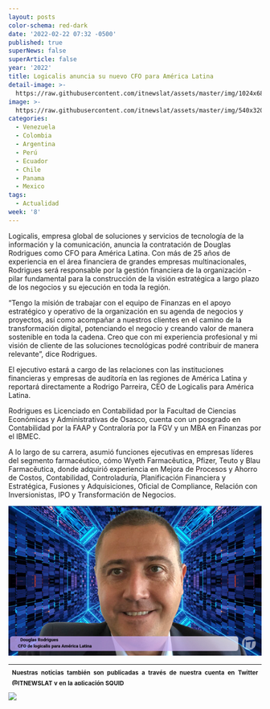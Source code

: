 ```yaml
---
layout: posts
color-schema: red-dark
date: '2022-02-22 07:32 -0500'
published: true
superNews: false
superArticle: false
year: '2022'
title: Logicalis anuncia su nuevo CFO para América Latina
detail-image: >-
  https://raw.githubusercontent.com/itnewslat/assets/master/img/1024x680/Douglas-Rodrigues-g.jpg
image: >-
  https://raw.githubusercontent.com/itnewslat/assets/master/img/540x320/Douglas-Rodrigues-p.jpg
categories:
  - Venezuela
  - Colombia
  - Argentina
  - Perú
  - Ecuador
  - Chile
  - Panama
  - Mexico
tags:
  - Actualidad
week: '8'
---
```

Logicalis, empresa global de soluciones y servicios de tecnología de la información y la comunicación, anuncia la contratación de Douglas Rodrigues como CFO para América Latina. Con más de 25 años de experiencia en el área financiera de grandes empresas multinacionales, Rodrigues será responsable por la gestión financiera de la organización - pilar fundamental para la construcción de la visión estratégica a largo plazo de los negocios y su ejecución en toda la región.

“Tengo la misión de trabajar con el equipo de Finanzas en el apoyo estratégico y operativo de la organización en su agenda de negocios y proyectos, así como acompañar a nuestros clientes en el camino de la transformación digital, potenciando el negocio y creando valor de manera sostenible en toda la cadena. Creo que con mi experiencia profesional y mi visión de cliente de las soluciones tecnológicas podré contribuir de manera relevante”, dice Rodrigues.

El ejecutivo estará a cargo de las relaciones con las instituciones financieras y empresas de auditoría en las regiones de América Latina y reportará directamente a Rodrigo Parreira, CEO de Logicalis para América Latina.

Rodrigues es Licenciado en Contabilidad por la Facultad de Ciencias Económicas y Administrativas de Osasco, cuenta con un posgrado en Contabilidad por la FAAP y Contraloría por la FGV y un MBA en Finanzas por el IBMEC.

A lo largo de su carrera, asumió funciones ejecutivas en empresas líderes del segmento farmacéutico, cómo Wyeth Farmacêutica, Pfizer, Teuto y Blau Farmacêutica, donde adquirió experiencia en Mejora de Procesos y Ahorro de Costos, Contabilidad, Controladuría, Planificación Financiera y Estratégica, Fusiones y Adquisiciones, Oficial de Compliance, Relación con Inversionistas, IPO y Transformación de Negocios.

![](https://raw.githubusercontent.com/itnewslat/assets/master/img/540x320/Douglas-Rodrigues-p.jpg)

<table style="height: 42px;" width="569">
<tbody>
<tr>
<td style="text-align: justify;"><sub><strong>Nuestras noticias también son publicadas a través de nuestra cuenta en Twitter <a href="https://twitter.com/itnewslat?lang=es">@ITNEWSLAT</a> y en la aplicación <a href="https://squidapp.co/en/">SQUID</a></strong></sub></td>
</tr>
</tbody>
</table>

<img src="https://tracker.metricool.com/c3po.jpg?hash=56f88a41e39ab42c063cc51676587a04"/>